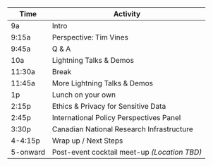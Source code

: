 | Time     | Activity |
|----------|----------|
| 9a       |   Intro       |
| 9:15a    |   Perspective: Tim Vines      |
| 9:45a    |   Q & A      |
| 10a    |   Lightning Talks & Demos        |
| 11:30a   |   Break       |
| 11:45a   |   More Lightning Talks & Demos       |
| 1p       |   Lunch on your own       |
| 2:15p    |   Ethics & Privacy for Sensitive Data         |
| 2:45p    |   International Policy Perspectives Panel       |
| 3:30p    |   Canadian National Research Infrastructure       |
| 4-4:15p  |   Wrap up / Next Steps       |
| 5-onward |   Post-event cocktail meet-up *(Location TBD)*     |
